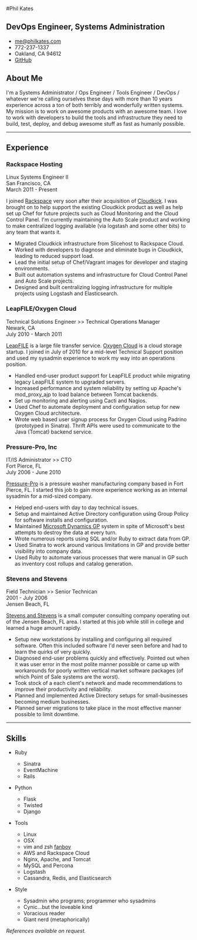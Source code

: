 #Phil Kates
## DevOps Engineer, Systems Administration

- [me@philkates.com](mailto:me@philkates.com)  
- 772-237-1337  
- Oakland, CA 94612  
- [GitHub](http://github.com/philk)  

About Me
-----------

I'm a Systems Administrator / Ops Engineer / Tools Engineer / DevOps / whatever we're calling ourselves these days with more than 10 years experience across a ton of both terribly and wonderfully written systems. My mission is to work on awesome products with an awesome team. I love to work with developers to build the tools and infrastructure they need to build, test, deploy, and debug awesome stuff as fast as humanly possible.

* * *

Experience
---------------
### Rackspace Hosting
Linux Systems Engineer II  
San Francisco, CA  
March 2011 - Present  

I joined [Rackspace](http://rackspace.com) very soon after their acquisition of [Cloudkick](http://cloudkick.com). I was brought on to help support the existing Cloudkick product as well as help set up Chef for future projects such as Cloud Monitoring and the Cloud Control Panel. I'm currently maintaining the Auto Scale product and working to make centralized logging available (via logstash and some other bits) to any team that wants it.

* Migrated Cloudkick infrastructure from Slicehost to Rackspace Cloud.
* Worked with developers to diagnose and eliminate bugs in Cloudkick, leading to reduced support load.
* Lead the initial setup of Chef/Vagrant images for developer and staging environments.
* Built out automation systems and infrastructure for Cloud Control Panel and Auto Scale projects.
* Designed and built centralizing logging infrastructure for multiple projects using Logstash and Elasticsearch.

### LeapFILE/Oxygen Cloud
Technical Solutions Engineer >> Technical Operations Manager  
Newark, CA  
July 2010 - March 2011  

[LeapFILE](http://www.leapfile.com) is a large file transfer service. [Oxygen Cloud](http://oxygencloud.com) is a cloud storage startup. I joined in July of 2010 for a mid-level Technical Support position and used my sysadmin experience to work my way into an operations position.

* Handled end-user product support for LeapFILE product while migrating legacy LeapFILE system to upgraded servers.
* Increased performance and system reliability by setting up Apache's mod_proxy_ajp to load balance between Tomcat backends.
* Set up monitoring and alerting using Cacti and Nagios.
* Used Chef to automate deployment and configuration setup for new Oxygen Cloud architecture.
* Wrote web based user signup process for Oxygen Cloud using Padrino (prototyped in Sinatra). Thrift APIs were used to communicate to the Java (Tomcat) backend service.

### Pressure-Pro, Inc
IT/IS Administrator >> CTO  
Fort Pierce, FL  
July 2006 - June 2010  

[Pressure-Pro](http://www.pressure-pro.com) is a pressure washer manufacturing company based in Fort Pierce, FL. I started this job to gain more experience working as an internal sysadmin for a mid-sized company.

* Helped end-users with day to day technical issues.
* Setup and maintained Active Directory configuration using Group Policy for software installs and configuration.
* Maintained [Microsoft Dynamics GP](http://www.microsoft.com/en-us/dynamics/products/gp-overview.aspx) system in spite of Microsoft's best attempts to destroy the data at every turn.
* Wrote numerous reports using SQL and/or Ruby to extract data from GP.
* Used Sinatra to work around various limitations in GP and provide better visibility into company data.
* Used Ruby to automate various processes that were manual in GP such as inventory cost rollups and catalog generation.

### Stevens and Stevens
Field Technician >> Senior Technican  
2001 - July 2006  
Jensen Beach, FL  

[Stevens and Stevens](http://stevensandstevens.com/) is a small computer consulting company operating out of the Jensen Beach, FL area. I started at this job while still in college and learned a huge amount rapidly.

* Setup new workstations by installing and configuring all required software. Often this included software I'd never seen before and had to learn the quirks of very quickly.
* Diagnosed end-user problems quickly and effectively. Pointed out when it was user error in the most polite manner possible or came up with workarounds for poorly written vertical market software packages (of which Point of Sale systems are the worst).
* Took stock of a each client's network and made recommendations to improve their productivity and reliability.
* Planned and implemented Active Directory setups for small-businesses becoming medium businesses.
* Planned server migrations to take place in the most effective manner possible to limit downtime.

* * *

Skills
----------------

* Ruby
  * Sinatra
  * EventMachine
  * Rails

* Python
  * Flask
  * Twisted
  * Django

* Tools
  * Linux
  * OSX
  * vim and zsh [fanboy][1]
  * AWS and Rackspace Cloud
  * Nginx, Apache, and Tomcat
  * MySQL and Percona
  * Logstash
  * Cassandra, Redis, and Elasticsearch

* Style
  * Sysadmin who programs; programmer who sysadmins
  * Cynic...but the loveable kind
  * Voracious reader
  * Giant nerd (metaphorically)

_References available on request._  

[1]: http://github.com/philk/dotfiles
